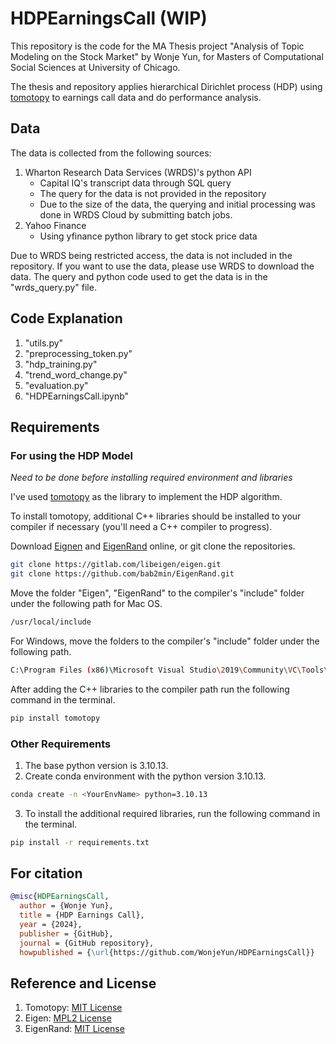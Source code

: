 # HDPEarningsCall (WIP)
This repository is the code for the MA Thesis project "Analysis of Topic Modeling on the Stock Market" by Wonje Yun, for Masters of Computational Social Sciences at University of Chicago.

The thesis and repository applies hierarchical Dirichlet process (HDP) using [tomotopy](https://github.com/bab2min/tomotopy) to earnings call data and do performance analysis.

## Data
The data is collected from the following sources:
1. Wharton Research Data Services (WRDS)'s python API
    * Capital IQ's transcript data through SQL query
    * The query for the data is not provided in the repository
    * Due to the size of the data, the querying and initial processing was done in WRDS Cloud by submitting batch jobs.
2. Yahoo Finance
    * Using yfinance python library to get stock price data

Due to WRDS being restricted access, the data is not included in the repository. If you want to use the data, please use WRDS to download the data.
The query and python code used to get the data is in the "wrds_query.py" file.

## Code Explanation
1. "utils.py"
2. "preprocessing_token.py"
3. "hdp_training.py"
4. "trend_word_change.py"
5. "evaluation.py"
6. "HDPEarningsCall.ipynb"

## Requirements
### For using the HDP Model
*Need to be done before installing required environment and libraries*

I've used [tomotopy](https://github.com/bab2min/tomotopy) as the library to implement the HDP algorithm.

To install tomotopy, additional C++ libraries should be installed to your compiler if necessary (you'll need a C++ compiler to progress).

Download [Eignen](https://gitlab.com/libeigen/eigen) and [EigenRand](https://github.com/bab2min/EigenRand) online, or git clone the repositories.
```bash
git clone https://gitlab.com/libeigen/eigen.git
git clone https://github.com/bab2min/EigenRand.git
```
Move the folder "Eigen", "EigenRand" to the compiler's "include" folder under the following path for Mac OS.
    
```bash
/usr/local/include
```
For Windows, move the folders to the compiler's "include" folder under the following path.

```bash
C:\Program Files (x86)\Microsoft Visual Studio\2019\Community\VC\Tools\MSVC\14.29.30133\include
```

After adding the C++ libraries to the compiler path run the following command in the terminal.

```bash
pip install tomotopy
```

### Other Requirements
1. The base python version is 3.10.13.
2. Create conda environment with the python version 3.10.13.
```bash
conda create -n <YourEnvName> python=3.10.13
```
3. To install the additional required libraries, run the following command in the terminal.
```bash
pip install -r requirements.txt
```

## For citation
```bibtex
@misc{HDPEarningsCall,
  author = {Wonje Yun},
  title = {HDP Earnings Call},
  year = {2024},
  publisher = {GitHub},
  journal = {GitHub repository},
  howpublished = {\url{https://github.com/WonjeYun/HDPEarningsCall}}
```

## Reference and License
1. Tomotopy: [MIT License](https://github.com/bab2min/tomotopy/blob/main/LICENSE)
2. Eigen: [MPL2 License](https://gitlab.com/libeigen/eigen/-/blob/master/COPYING_2_0.txt)
3. EigenRand: [MIT License](https://github.com/bab2min/tomotopy/blob/main/licenses_bundled/EigenRand)
